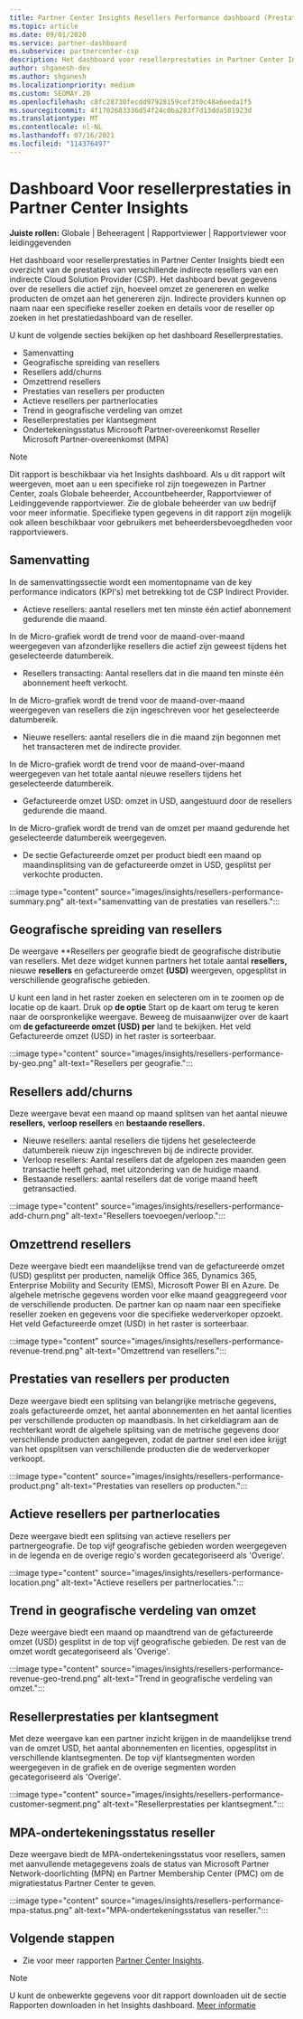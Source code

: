 ```yaml
---
title: Partner Center Insights Resellers Performance dashboard (Prestatiedashboard voor resellers)
ms.topic: article
ms.date: 09/01/2020
ms.service: partner-dashboard
ms.subservice: partnercenter-csp
description: Het dashboard voor resellerprestaties in Partner Center Insights biedt een overzicht van de prestaties van verschillende indirecte resellers van een indirecte Cloud Solution Provider (CSP).
author: shganesh-dev
ms.author: shganesh
ms.localizationpriority: medium
ms.custom: SEOMAY.20
ms.openlocfilehash: c8fc28730fecdd97928159cef3f0c48a6eeda1f5
ms.sourcegitcommit: 4f1702683336d54f24c0ba283f7d13dda581923d
ms.translationtype: MT
ms.contentlocale: nl-NL
ms.lasthandoff: 07/16/2021
ms.locfileid: "114376497"
---
```

# <a name="reseller-performance-dashboard-in-partner-center-insights"></a>Dashboard Voor resellerprestaties in Partner Center Insights

**Juiste rollen:** Globale | Beheeragent | Rapportviewer | Rapportviewer voor leidinggevenden

Het dashboard voor resellerprestaties in Partner Center Insights biedt een overzicht van de prestaties van verschillende indirecte resellers van een indirecte Cloud Solution Provider (CSP). Het dashboard bevat gegevens over de resellers die actief zijn, hoeveel omzet ze genereren en welke producten de omzet aan het genereren zijn. Indirecte providers kunnen op naam naar een specifieke reseller zoeken en details voor de reseller op zoeken in het prestatiedashboard van de reseller.

U kunt de volgende secties bekijken op het dashboard Resellerprestaties.

- Samenvatting
- Geografische spreiding van resellers
- Resellers add/churns 
- Omzettrend resellers 
- Prestaties van resellers per producten
- Actieve resellers per partnerlocaties
- Trend in geografische verdeling van omzet
- Resellerprestaties per klantsegment
- Ondertekeningsstatus Microsoft Partner-overeenkomst Reseller Microsoft Partner-overeenkomst (MPA)

 > [!NOTE]
 > Dit rapport is beschikbaar via het Insights dashboard. Als u dit rapport wilt weergeven, moet aan u een specifieke rol zijn toegewezen in Partner Center, zoals Globale beheerder, Accountbeheerder, Rapportviewer of Leidinggevende rapportviewer. Zie de globale beheerder van uw bedrijf voor meer informatie. Specifieke typen gegevens in dit rapport zijn mogelijk ook alleen beschikbaar voor gebruikers met beheerdersbevoegdheden voor rapportviewers.

## <a name="summary"></a>Samenvatting

In de samenvattingssectie wordt een momentopname van de key performance indicators (KPI's) met betrekking tot de CSP Indirect Provider.

- Actieve resellers: aantal resellers met ten minste één actief abonnement gedurende die maand.

In de Micro-grafiek wordt de trend voor de maand-over-maand weergegeven van afzonderlijke resellers die actief zijn geweest tijdens het geselecteerde datumbereik.

- Resellers transacting: Aantal resellers dat in die maand ten minste één abonnement heeft verkocht. 

In de Micro-grafiek wordt de trend voor de maand-over-maand weergegeven van resellers die zijn ingeschreven voor het geselecteerde datumbereik.

- Nieuwe resellers: aantal resellers die in die maand zijn begonnen met het transacteren met de indirecte provider. 

In de Micro-grafiek wordt de trend voor de maand-over-maand weergegeven van het totale aantal nieuwe resellers tijdens het geselecteerde datumbereik.

- Gefactureerde omzet USD: omzet in USD, aangestuurd door de resellers gedurende die maand. 

In de Micro-grafiek wordt de trend van de omzet per maand gedurende het geselecteerde datumbereik weergegeven.

- De sectie Gefactureerde omzet per product biedt een maand op maandinsplitsing van de gefactureerde omzet in USD, gesplitst per verkochte producten. 

:::image type="content" source="images/insights/resellers-performance-summary.png" alt-text="samenvatting van de prestaties van resellers.":::

## <a name="geographical-spread-of-resellers"></a>Geografische spreiding van resellers

De weergave **Resellers per geografie biedt de geografische distributie van resellers. Met deze widget kunnen partners het totale aantal **resellers,** nieuwe **resellers** en gefactureerde omzet **(USD)** weergeven, opgesplitst in verschillende geografische gebieden.

U kunt een land in het raster zoeken en selecteren om in te zoomen op de locatie op de kaart. Druk op **de optie** Start op de kaart om terug te keren naar de oorspronkelijke weergave. Beweeg de muisaanwijzer over de kaart om **de gefactureerde omzet (USD) per** land te bekijken. Het veld Gefactureerde omzet (USD) in het raster is sorteerbaar.

:::image type="content" source="images/insights/resellers-performance-by-geo.png" alt-text="Resellers per geografie.":::

## <a name="resellers-addchurns"></a>Resellers add/churns

Deze weergave bevat een maand op maand splitsen van het aantal nieuwe **resellers,** **verloop resellers** en **bestaande resellers.** 

- Nieuwe resellers: aantal resellers die tijdens het geselecteerde datumbereik nieuw zijn ingeschreven bij de indirecte provider.
- Verloop resellers: Aantal resellers dat de afgelopen zes maanden geen transactie heeft gehad, met uitzondering van de huidige maand.
- Bestaande resellers: aantal resellers dat de vorige maand heeft getransactied.

:::image type="content" source="images/insights/resellers-performance-add-churn.png" alt-text="Resellers toevoegen/verloop.":::

## <a name="resellers-revenue-trend"></a>Omzettrend resellers 

Deze weergave biedt een maandelijkse trend van de gefactureerde omzet (USD) gesplitst per producten, namelijk Office 365, Dynamics 365, Enterprise Mobility and Security (EMS), Microsoft Power BI en Azure. De algehele metrische gegevens worden voor elke maand geaggregeerd voor de verschillende producten. De partner kan op naam naar een specifieke reseller zoeken en gegevens voor die specifieke wederverkoper opzoekt. Het veld Gefactureerde omzet (USD) in het raster is sorteerbaar.

:::image type="content" source="images/insights/resellers-performance-revenue-trend.png" alt-text="Omzettrend van resellers.":::

## <a name="reseller-performance-by-products"></a>Prestaties van resellers per producten

Deze weergave biedt een splitsing van belangrijke metrische gegevens, zoals gefactureerde omzet, het aantal abonnementen en het aantal licenties per verschillende producten op maandbasis. In het cirkeldiagram aan de rechterkant wordt de algehele splitsing van de metrische gegevens door verschillende producten aangegeven, zodat de partner snel een idee krijgt van het opsplitsen van verschillende producten die de wederverkoper verkoopt.

:::image type="content" source="images/insights/resellers-performance-product.png" alt-text="Prestaties van resellers op producten.":::

## <a name="active-resellers-by-partner-locations"></a>Actieve resellers per partnerlocaties

Deze weergave biedt een splitsing van actieve resellers per partnergeografie. De top vijf geografische gebieden worden weergegeven in de legenda en de overige regio's worden gecategoriseerd als 'Overige'.

:::image type="content" source="images/insights/resellers-performance-location.png" alt-text="Actieve resellers per partnerlocaties.":::

## <a name="revenue-geo-distribution-trend"></a>Trend in geografische verdeling van omzet

Deze weergave biedt een maand op maandtrend van de gefactureerde omzet (USD) gesplitst in de top vijf geografische gebieden.  De rest van de omzet wordt gecategoriseerd als 'Overige'.

:::image type="content" source="images/insights/resellers-performance-revenue-geo-trend.png" alt-text="Trend in geografische verdeling van omzet.":::

## <a name="reseller-performance-by-customer-segment"></a>Resellerprestaties per klantsegment

Met deze weergave kan een partner inzicht krijgen in de maandelijkse trend van de omzet USD, het aantal abonnementen en licenties, opgesplitst in verschillende klantsegmenten. De top vijf klantsegmenten worden weergegeven in de grafiek en de overige segmenten worden gecategoriseerd als 'Overige'.

:::image type="content" source="images/insights/resellers-performance-customer-segment.png" alt-text="Resellerprestaties per klantsegment.":::

## <a name="reseller-mpa-signing-status"></a>MPA-ondertekeningsstatus reseller

Deze weergave biedt de MPA-ondertekeningsstatus voor resellers, samen met aanvullende metagegevens zoals de status van Microsoft Partner Network-doorlichting (MPN) en Partner Membership Center (PMC) om de migratiestatus Partner Center te geven.

:::image type="content" source="images/insights/resellers-performance-mpa-status.png" alt-text="MPA-ondertekeningsstatus van reseller.":::

## <a name="next-steps"></a>Volgende stappen

- Zie voor meer rapporten [Partner Center Insights](partner-center-insights.md).

>[!NOTE] 
> U kunt de onbewerkte gegevens voor dit rapport downloaden uit de sectie Rapporten downloaden in het Insights dashboard. [Meer informatie](insights-download-reports.md) 
